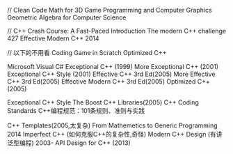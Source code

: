 //
Clean Code
Math for 3D Game Programming and Computer Graphics
Geometric Algebra for Computer Science

//
C++ Crash Course: A Fast-Paced Introduction
The modern C++ challenge 427
Effective Modern C++ 2014

// 以下的不用看
Coding Game in Scratch
Optimized C++

Microsoft Visual C#
Exceptional C++ (1999)
More Exceptional C++ (2001)
Exceptional C++ Style (2001)
Effective C++ 3rd Ed(2005)
More Effective C++ 3rd Ed(2005)
Effective Modern C++ 3rd Ed(2005)
Optimized C++(2005)

Exceptional C++ Style
The Boost C++ Libraries(2005)
C++ Coding Standards C++编程规范：101条规则、准则与实践

C++ Templates(2005,太复杂)
From Mathemetics to Generic Programming 2014
Imperfect C++  (如何克服C++的复杂性,奇怪)
Modern C++ Design (有讲泛型编程) 2003-
API Design for C++ (2013)
